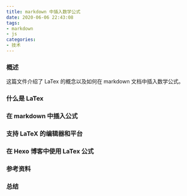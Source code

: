 ```yaml
---
title: markdown 中插入数学公式
date: 2020-06-06 22:43:08
tags:
- markdown
- js
categories:
- 技术
---
```


### 概述

这篇文件介绍了 LaTex 的概念以及如何在 markdown 文档中插入数学公式。



### 什么是 LaTex



<!-- more -->



### 在 markdown 中插入公式



### 支持 LaTeX 的编辑器和平台



### 在 Hexo 博客中使用 LaTex 公式



### 参考资料



### 总结

